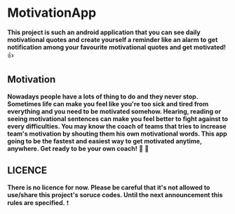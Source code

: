 # MotivationApp
  **This project is such an android application that you can see daily motivational quotes and create yourself a reminder like an alarm to get notification among your favourite motivational quotes and get motivated!** :+1: 

## Motivation

  **Nowadays people have a lots of thing to do and they never stop. Sometimes life can make you feel like you're too sick and tired from everything and you need to be motivated somehow. Hearing, reading or seeing motivational sentences can make you feel better to fight against to every difficulties. You may know the coach of teams that tries to increase team's motivation by shouting them his own motivational words. This app going to be the fastest and easiest way to get motivated anytime, anywhere. Get ready to be your own coach!** :star2: :muscle:
  
  ## LICENCE
  **There is no licence for now. Please be careful that it's not allowed to use/share this project's soruce codes. Until the next announcement this rules are specified.** :exclamation:
